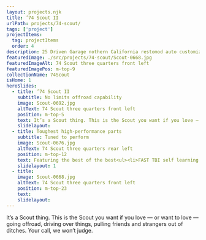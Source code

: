 ```yaml
---
layout: projects.njk
title: ’74 Scout II
urlPath: projects/74-scout/
tags: ['project']
projectItems:
  tag: projectItems
  order: 4
description: 25 Driven Garage nothern California restomod auto customization and repair shop
featuredImage: ./src/projects/74-scout/Scout-0668.jpg
featuredImageAlt: 74 Scout three quarters front left
featuredImagePos: m-top-9
collectionName: 74Scout
isHome: 1
heroSlides:
  - title: ’74 Scout II
    subtitle: No limits offroad capability
    image: Scout-0692.jpg
    altText: 74 Scout three quarters front left
    position: m-top-5
    text: It’s a Scout thing. This is the Scout you want if you love — or want to love — going offroad, driving over things, pulling friends and strangers out of ditches, or just blowing by them on your way up the mountain. Your call, we won’t judge.
    slidelayout:
  - title: Toughest high-performance parts
    subtitle: Tuned to perform
    image: Scout-0676.jpg
    altText: 74 Scout three quarters rear left
    position: m-top-12
    text: Featuring the best of the best<ul><li>FAST TBI self learning fuel injected IH 304</li><li>custom everything</li><li>SOA</li><li>Dana 44 axles</li><li>poser operated Cadillac leather seats</li></ul>
    slidelayout: 1
  - title:
    image: Scout-0668.jpg
    altText: 74 Scout three quarters front left
    position: m-top-23
    text:
    slidelayout:
---
```



It’s a Scout thing. This is the Scout you want if you love — or want to love — going offroad, driving over things, pulling friends and strangers out of ditches. Your call, we won’t judge.